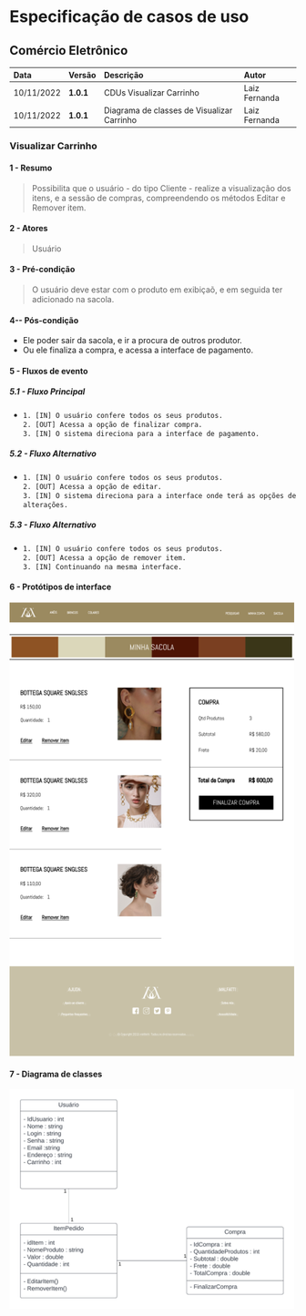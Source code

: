 # Especificação de casos de uso 

## Comércio Eletrônico

|  Data  | Versão | Descrição | Autor |
|:-------|:-------|:----------|:------|
| 10/11/2022 | **1.0.1** | CDUs Visualizar Carrinho | Laiz Fernanda |
| 10/11/2022 | **1.0.1** | Diagrama de classes de Visualizar Carrinho | Laiz Fernanda |

###  Visualizar Carrinho
#### 1 - Resumo
> Possibilita que o usuário - do tipo Cliente - realize a visualização dos itens, e a sessão de compras, compreendendo os métodos Editar e Remover item.

#### 2 - Atores
>  Usuário

#### 3 - Pré-condição
> O usuário deve estar com o produto em exibiçaõ, e em seguida ter adicionado na sacola.

#### 4-- Pós-condição
<ul>
  <li>Ele poder sair da sacola, e ir a procura de outros produtor.</li>
  <li>Ou ele finaliza a compra, e acessa a interface de pagamento.</li>
</ul>

#### 5 - Fluxos de evento

##### 5.1 - Fluxo Principal

<ul>
  <li>
    
    1. [IN] O usuário confere todos os seus produtos.
    2. [OUT] Acessa a opção de finalizar compra.
    3. [IN] O sistema direciona para a interface de pagamento.
    
  </li>
</ul> 
<h5> 5.2 - Fluxo Alternativo </h5>

<ul>
  <li>
    
    1. [IN] O usuário confere todos os seus produtos.
    2. [OUT] Acessa a opção de editar.
    3. [IN] O sistema direciona para a interface onde terá as opções de alterações.
    
  </li>
</ul>  
<h5> 5.3 - Fluxo Alternativo </h5>

<ul>
  <li>
    
    1. [IN] O usuário confere todos os seus produtos.
    2. [OUT] Acessa a opção de remover item.
    3. [IN] Continuando na mesma interface.
    
  </li>
</ul>

#### 6 - Protótipos de interface

<img src="https://github.com/PI-InfoWeb-CNAT/Malfatti/blob/main/docs/Fotos%20do%20cdus/Sacola.png" width=500><br>

#### 7 - Diagrama de classes
<img src="https://github.com/PI-InfoWeb-CNAT/Malfatti/blob/main/docs/Fotos%20do%20cdus/Diagrama%20visualizar%20carrinho.png" width=500><br>
